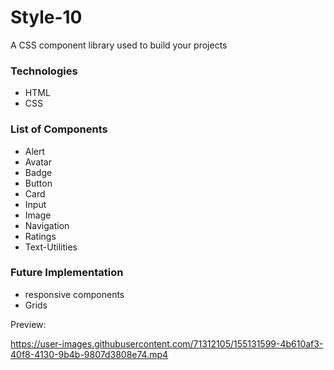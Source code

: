 # Style-10
A CSS component library used to build your projects

### Technologies
* HTML
* CSS

### List of Components
* Alert
* Avatar
* Badge
* Button
* Card
* Input
* Image
* Navigation
* Ratings
* Text-Utilities

### Future Implementation
* responsive components
* Grids

Preview: 

https://user-images.githubusercontent.com/71312105/155131599-4b610af3-40f8-4130-9b4b-9807d3808e74.mp4

